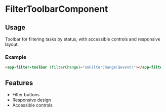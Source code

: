 # FilterToolbarComponent

## Usage

Toolbar for filtering tasks by status, with accessible controls and responsive layout.

### Example
```html
<app-filter-toolbar (filterChange)="onFilterChange($event)"></app-filter-toolbar>
```

## Features
- Filter buttons
- Responsive design
- Accessible controls
